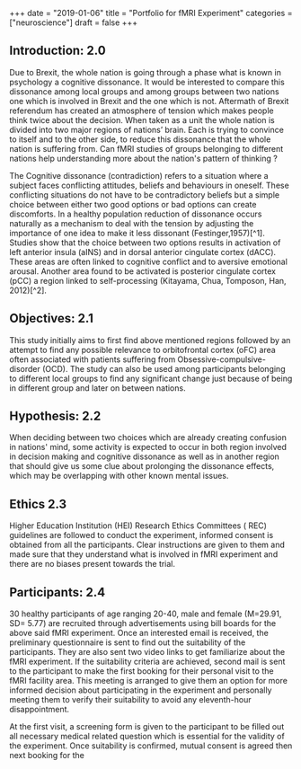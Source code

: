 +++
date = "2019-01-06"
title = "Portfolio for fMRI Experiment"
categories = ["neuroscience"]
draft = false
+++

## Introduction: 2.0

Due to Brexit, the whole nation is going through a phase what is known in psychology a cognitive dissonance. 
It would be interested to compare this dissonance among local groups and among groups between two nations one which is involved in 
Brexit and the one which is not. Aftermath of Brexit referendum has created an atmosphere of tension which makes people think 
twice about the decision. When taken as a unit the whole nation is divided into two major regions of nations’ brain. 
Each is trying to convince to itself and to the other side, to reduce this dissonance that the whole nation is suffering from. 
Can fMRI studies of groups belonging to different nations help understanding more about the nation's pattern of thinking ?

The Cognitive dissonance (contradiction) refers to a situation where a subject faces conflicting attitudes, beliefs and behaviours in oneself. These conflicting situations do not have to be contradictory beliefs but a simple choice between either two good options or bad options can create discomforts. In a healthy population reduction of dissonance occurs naturally as a mechanism to deal with the tension by adjusting the importance of one idea to make it less dissonant (Festinger,1957)[^1]. Studies show that the choice between two options results in activation of  left anterior insula (aINS) and in dorsal anterior cingulate cortex (dACC). These areas are often linked to cognitive conflict and to aversive emotional arousal. Another area found to be activated is posterior cingulate cortex (pCC) a region linked to self-processing (Kitayama, Chua, Tomposon, Han, 2012)[^2].

## Objectives: 2.1

This study initially aims to first find above mentioned regions followed by an attempt to find any possible relevance to orbitofrontal cortex (oFC) area often associated with patients suffering from Obsessive-compulsive-disorder (OCD). The study can also be used among participants belonging to different local groups to find any significant change just because of being in different group and later on between nations.

## Hypothesis: 2.2

When deciding between two choices which are already creating confusion in nations' mind, some activity is expected to occur in both region involved in decision making and cognitive dissonance as well as in another region that should give us some clue about prolonging the dissonance effects, which may be overlapping with other known mental issues.

## Ethics 2.3 

Higher Education Institution (HEI) Research Ethics Committees ( REC) guidelines are followed to conduct the experiment, informed consent is obtained from all the participants. Clear instructions are given to them and made sure that they understand what is involved in fMRI experiment and there are no biases present towards the trial.

## Participants: 2.4

30 healthy participants of age ranging 20-40, male and female (M=29.91, SD= 5.77) are recruited through  advertisements using bill boards for the above said fMRI experiment. Once an interested email is received, the preliminary questionnaire is sent to find out the suitability of the participants. They are also sent two video links to get familiarize about the fMRI experiment. If the suitability criteria are achieved, second mail is sent to the participant to make the first booking for their personal visit to the fMRI facility area. This meeting is arranged to give them an option for more informed decision about participating in the experiment and personally meeting them to verify their suitability to avoid any eleventh-hour disappointment. 

At the first visit, a screening form is given to the participant to be filled out all necessary medical related question which is essential for the validity of the experiment. Once suitability is confirmed, mutual consent is agreed then next booking for the 

